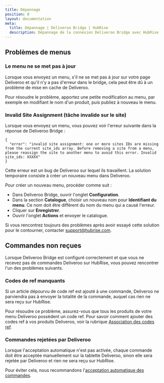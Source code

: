 ```yaml
---
title: Dépannage
position: 8
layout: documentation
meta:
  title: Dépannage | Deliveroo Bridge | HubRise
  description: Dépannage de la connexion Deliveroo Bridge avec HubRise pour que votre caisse et d'autres applications fonctionnent comme un tout cohérent. Synchronisez vos données.
---
```


## Problèmes de menus

### Le menu ne se met pas à jour

Lorsque vous envoyez un menu, s'il ne se met pas à jour sur votre page Deliveroo et qu'il n'y a pas d'erreur dans le bridge, cela peut être dû à un problème de mise en cache de Deliveroo.

Pour résoudre le problème, apportez une petite modification au menu, par exemple en modifiant le nom d'un produit, puis publiez à nouveau le menu.

### Invalid Site Assignment (tâche invalide sur le site)

Lorsque vous envoyez un menu, vous pouvez voir l'erreur suivante dans la réponse de Deliveroo Bridge :

```
{
  "error": "invalid site assignment: one or more sites IDs are missing from the current site_ids array. Before removing a site from a menu, please reassign the site to another menu to avoid this error. Invalid site_ids: XXXXX"
}
```

Cette erreur est un bug de Deliveroo sur lequel ils travaillent. La solution temporaire consiste à créer un nouveau menu dans Deliveroo.

Pour créer un nouveau menu, procéder comme suit :

- Dans Deliveroo Bridge, ouvrir l'onglet  **Configuration**.
- Dans la section **Catalogue**, choisir un nouveau nom pour **Identifiant du menu**. Ce nom doit être différent du nom du menu qui a causé l'erreur.
- Cliquer sur **Enregistrer**.
- Ouvrir l'onglet **Actions** et envoyer le catalogue.

Si vous rencontrez toujours des problèmes après avoir essayé cette solution pour le contourner, contacter [support@hubrise.com](mailto:support@hubrise.com).

## Commandes non reçues

Lorsque Deliveroo Bridge est configuré correctement et que vous ne recevez pas de commandes Deliveroo sur HubRise, vous pouvez rencontrer l'un des problèmes suivants.

### Codes de ref manquants

Si un article dépourvu de code ref est ajouté à une commande, Deliveroo ne parviendra pas à envoyer la totalité de la commande, auquel cas rien ne sera reçu sur HubRise.

Pour résoudre ce problème, assurez-vous que tous les produits de votre menu Deliveroo possèdent un code ref. Pour savoir comment ajouter des codes ref à vos produits Deliveroo, voir la rubrique [Association des codes ref](/apps/deliveroo/associer-codes-ref).

### Commandes rejetées par Deliveroo

Lorsque l'acceptation automatique n'est pas activée, chaque commande doit être acceptée manuellement sur la tablette Deliveroo, sinon elle sera rejetée par Deliveroo et rien ne sera reçu sur HubRise.

Pour éviter cela, nous recommandons l'[acceptation automatique des commandes](/apps/deliveroo/faqs/acceptation-automatique/).
